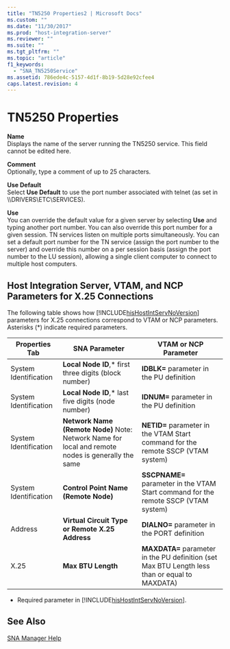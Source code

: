 ```yaml
---
title: "TN5250 Properties2 | Microsoft Docs"
ms.custom: ""
ms.date: "11/30/2017"
ms.prod: "host-integration-server"
ms.reviewer: ""
ms.suite: ""
ms.tgt_pltfrm: ""
ms.topic: "article"
f1_keywords: 
  - "SNA_TN5250Service"
ms.assetid: 786ede4c-5157-4d1f-8b19-5d28e92cfee4
caps.latest.revision: 4
---
```

# TN5250 Properties
**Name**  
 Displays the name of the server running the TN5250 service. This field cannot be edited here.  
  
 **Comment**  
 Optionally, type a comment of up to 25 characters.  
  
 **Use Default**  
 Select **Use Default** to use the port number associated with telnet (as set in \\\DRIVERS\ETC\SERVICES).  
  
 **Use**  
 You can override the default value for a given server by selecting **Use** and typing another port number. You can also override this port number for a given session. TN services listen on multiple ports simultaneously. You can set a default port number for the TN service (assign the port number to the server) and override this number on a per session basis (assign the port number to the LU session), allowing a single client computer to connect to multiple host computers.  
  
## Host Integration Server, VTAM, and NCP Parameters for X.25 Connections  
 The following table shows how [!INCLUDE[hisHostIntServNoVersion](../includes/hishostintservnoversion-md.md)] parameters for X.25 connections correspond to VTAM or NCP parameters. Asterisks (*) indicate required parameters.  
  
|Properties Tab|SNA Parameter|VTAM or NCP Parameter|  
|--------------------|-------------------|---------------------------|  
|System Identification|**Local Node ID**,* first three digits (block number)|**IDBLK=** parameter in the PU definition|  
|System Identification|**Local Node ID**,* last five digits (node number)|**IDNUM=** parameter in the PU definition|  
|System Identification|**Network Name (Remote Node)** Note: Network Name for local and remote nodes is generally the same|**NETID=** parameter in the VTAM Start command for the remote SSCP (VTAM system)|  
|System Identification|**Control Point Name (Remote Node)**|**SSCPNAME=** parameter in the VTAM Start command for the remote SSCP (VTAM system)|  
|Address|**Virtual Circuit Type or Remote X.25 Address**|**DIALNO=** parameter in the PORT definition|  
|X.25|**Max BTU Length**|**MAXDATA=** parameter in the PU definition (set Max BTU Length less than or equal to MAXDATA)|  
  
-   Required parameter in [!INCLUDE[hisHostIntServNoVersion](../includes/hishostintservnoversion-md.md)].  
  
## See Also  
 [SNA Manager Help](../HIS2010/sna-manager-help2.md)